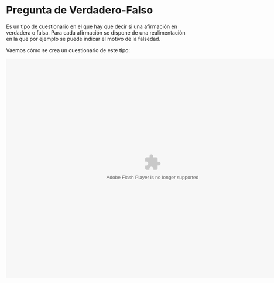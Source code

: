 
# Pregunta de Verdadero-Falso

Es un tipo de cuestionario en el que hay que decir si una afirmación en verdadera o falsa. Para cada afirmación se dispone de una realimentación en la que por ejemplo se puede indicar el motivo de la falsedad.

Vaemos cómo se crea un cuestionario de este tipo:

<object data="http://catedu.es/materialesaularagon2013/moodle/exe/iD_V_F.swf" height="600" style="display: block; margin-left: auto; margin-right: auto;" type="application/x-shockwave-flash" width="800"><param name="src" value="http://catedu.es/materialesaularagon2013/moodle/exe/iD_V_F.swf"/></object>

